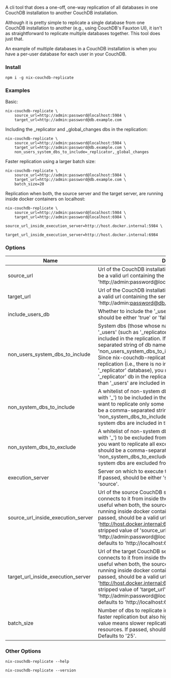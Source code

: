 A cli tool that does a one-off, one-way replication of all databases in one CouchDB installation to another CouchDB installation.

Although it is pretty simple to replicate a single database from one CouchDB installation to another (e.g., using CouchDB's Fauxton UI), it isn't as straightforward to replicate multiple databases together. This tool does just that.

An example of multiple databases in a CouchDB installation is when you have a per-user database for each user in your CouchDB.

### Install

```
npm i -g nix-couchdb-replicate
```

### Examples

Basic:

```
nix-couchdb-replicate \
	source_url=http://admin:password@localhost:5984 \
	target_url=http://admin:password@db.example.com
```

Including the _replicator and _global_changes dbs in the replication:

```
nix-couchdb-replicate \
	source_url=http://admin:password@localhost:5984 \
	target_url=http://admin:password@db.example.com \
	non_users_system_dbs_to_include=_replicator,_global_changes
```

Faster replication using a larger batch size:

```
nix-couchdb-replicate \
	source_url=http://admin:password@localhost:5984 \
	target_url=http://admin:password@db.example.com \
	batch_size=20
```

Replication when both, the source server and the target server, are running inside docker containers on localhost:

```
nix-couchdb-replicate \
	source_url=http://admin:password@localhost:5984 \
	target_url=http://admin:password@localhost:6984 \
	source_url_inside_execution_server=http://host.docker.internal:5984 \
	target_url_inside_execution_server=http://host.docker.internal:6984
```

### Options

| Name | Description | Required |
| --- | --- | --- |
| source_url | Url of the CouchDB installation from where to clone dbs. Should be a valid url containing the server admin credentials, e.g., 'http://admin:password@localhost:5984'. | Yes |
| target_url | Url of the CouchDB installation where to clone dbs to. Should be a valid url containing the server admin credentials, e.g., 'http://admin:password@db.example.com'. | Yes |
| include_users_db | Whether to include the '_users' db in the replication. If passed, should be either 'true' or 'false'. Defaults to 'true'. | No |
| non_users_system_dbs_to_include | System dbs (those whose names begin with '_') other than '_users' (such as '_replicator' and '_global_changes') to be included in the replication. If passed, should be a comma-separated string of db names, e.g., 'non_users_system_dbs_to_include=_replicator,_global_changes'. Since nix-couchdb-replicate uses CouchDB's transient replication (i.e., there is no involvement of CouchDB's '_replicator' database), you most likely do not need to include the '_replicator' db in the replication. By default, no system dbs other than '_users' are included in the replication. | No |
| non_system_dbs_to_include | A whitelist of non-system dbs (those whose names do not begin with '_') to be included in the replication. Use this option if you want to replicate only some non-system dbs. If passed, should be a comma-separated string of db names, e.g., 'non_system_dbs_to_include=db1,db2,db3'. By default, all non-system dbs are included in the replication. | No |
| non_system_dbs_to_exclude | A whitelist of non-system dbs (those whose names do not begin with '_') to be excluded from the replication. Use this option if you want to replicate all except some non-system dbs. If passed, should be a comma-separated string of db names, e.g., 'non_system_dbs_to_exclude=db1,db2,db3'. By default, no non-system dbs are excluded from the replication. | No |
| execution_server | Server on which to execute the call to CouchDB's '_replicate' api. If passed, should be either 'source' or 'target'. Defaults to 'source'. | No |
| source_url_inside_execution_server | Url of the source CouchDB server to be used when the cli connects to it from inside the execution server. This is especially useful when both, the source server and the target server, are running inside docker containers on the same machine. If passed, should be a valid url WITHOUT credentials, e.g., 'http://host.docker.internal:6984'. Defaults to the credentials-stripped value of 'source_url',e.g., if the value of 'source_url' is 'http://admin:password@localhost:6984', then this option defaults to 'http://localhost:6984'. | No |
| target_url_inside_execution_server | Url of the target CouchDB server to be used when the cli connects to it from inside the execution server. This is especially useful when both, the source server and the target server, are running inside docker containers on the same machine. If passed, should be a valid url WITHOUT credentials, e.g., 'http://host.docker.internal:6984'. Defaults to the credentials-stripped value of 'target_url',e.g., if the value of 'target_url' is 'http://admin:password@localhost:6984', then this option defaults to 'http://localhost:6984'. | No |
| batch_size | Number of dbs to replicate in parallel. A higher value means faster replication but also higher utilization of resources. A lower value means slower replication and better utilization of resources. If passed, should be between '1' and '250' inclusive. Defaults to '25'. | No |
### Other Options

```
nix-couchdb-replicate --help
```

```
nix-couchdb-replicate --version
```

